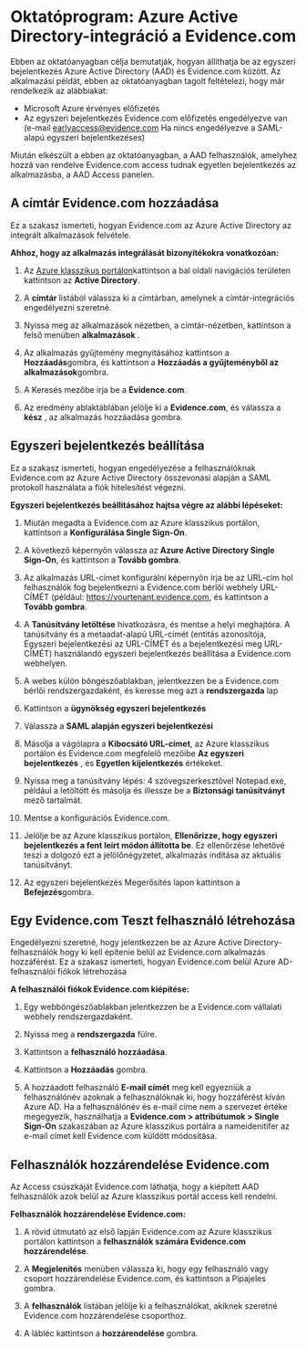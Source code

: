 <properties
    pageTitle="Oktatóprogram: Azure Active Directory-integráció a Evidence.com |} Microsoft Azure"
    description="Megtudhatja, hogy miként konfigurálása az egyszeri bejelentkezés Azure Active Directory és Evidence.com között."
    services="active-directory"
    documentationCenter=""
    authors="asmalser-msft"
    manager="femila"
    editor=""/>

<tags
    ms.service="active-directory"
    ms.workload="identity"
    ms.tgt_pltfrm="na"
    ms.devlang="na"
    ms.topic="article"
    ms.date="02/23/2016"
    ms.author="asmalser"/>


# <a name="tutorial-azure-active-directory-integration-with-evidencecom"></a>Oktatóprogram: Azure Active Directory-integráció a Evidence.com

Ebben az oktatóanyagban célja bemutatják, hogyan állíthatja be az egyszeri bejelentkezés Azure Active Directory (AAD) és Evidence.com között. Az alkalmazási példát, ebben az oktatóanyagban tagolt feltételezi, hogy már rendelkezik az alábbiakat:
    
* Microsoft Azure érvényes előfizetés
* Az egyszeri bejelentkezés Evidence.com előfizetés engedélyezve van (e-mail earlyaccess@evidence.com Ha nincs engedélyezve a SAML-alapú egyszeri bejelentkezéses)

Miután elkészült a ebben az oktatóanyagban, a AAD felhasználók, amelyhez hozzá van rendelve Evidence.com access tudnak egyetlen bejelentkezés az alkalmazásba, a AAD Access panelen.

## <a name="add-evidencecom-to-your-directory"></a>A címtár Evidence.com hozzáadása

Ez a szakasz ismerteti, hogyan Evidence.com az Azure Active Directory az integrált alkalmazások felvétele.

**Ahhoz, hogy az alkalmazás integrálását bizonyítékokra vonatkozóan:**

1.  Az [Azure klasszikus portálon](https://manage.windowsazure.com)kattintson a bal oldali navigációs területen kattintson az **Active Directory**.

2.  A **címtár** listából válassza ki a címtárban, amelynek a címtár-integrációs engedélyezni szeretné.

3.  Nyissa meg az alkalmazások nézetben, a címtár-nézetben, kattintson a felső menüben **alkalmazások** .

4.  Az alkalmazás gyűjtemény megnyitásához kattintson a **Hozzáadás**gombra, és kattintson a **Hozzáadás a gyűjteményből az alkalmazások**gombra.

5.  A Keresés mezőbe írja be a **Evidence.com**.

6.  Az eredmény ablaktáblában jelölje ki a **Evidence.com**, és válassza a **kész** , az alkalmazás hozzáadása gombra.


## <a name="configuring-single-sign-on"></a>Egyszeri bejelentkezés beállítása

Ez a szakasz ismerteti, hogyan engedélyezése a felhasználóknak Evidence.com az Azure Active Directory összevonási alapján a SAML protokoll használata a fiók hitelesítést végezni.

**Egyszeri bejelentkezés beállításához hajtsa végre az alábbi lépéseket:**

1.  Miután megadta a Evidence.com az Azure klasszikus portálon, kattintson a **Konfigurálása Single Sign-On**. 
 
2.  A következő képernyőn válassza az **Azure Active Directory Single Sign-On**, és kattintson a **Tovább gombra**.

3.  Az alkalmazás URL-címet konfigurálni képernyőn írja be az URL-cím hol felhasználók fog bejelentkezni a Evidence.com bérlői webhely URL-CÍMÉT (például: https://yourtenant.evidence.com, és kattintson a **Tovább gombra**. 

4.  A **Tanúsítvány letöltése** hivatkozásra, és mentse a helyi meghajtóra. A tanúsítvány és a metaadat-alapú URL-címét (entitás azonosítója, Egyszeri bejelentkezési az URL-CÍMÉT és a bejelentkezési meg URL-CÍMÉT) használandó egyszeri bejelentkezés beállítása a Evidence.com webhelyen. 

5.  A webes külön böngészőablakban, jelentkezzen be a Evidence.com bérlői rendszergazdaként, és keresse meg azt a **rendszergazda** lap
      
6.  Kattintson a **ügynökség egyszeri bejelentkezés**
 
7.  Válassza a **SAML alapján egyszeri bejelentkezési**
 
8.  Másolja a vágólapra a **Kibocsátó URL-címet**, az Azure klasszikus portálon és Evidence.com megfelelő mezőibe **Az egyszeri bejelentkezés** , és **Egyetlen kijelentkezés** értékeket.

9.  Nyissa meg a tanúsítvány lépés: 4 szövegszerkesztővel Notepad.exe, például a letöltött és másolja és illessze be a **Biztonsági tanúsítványt** mező tartalmát. 

10. Mentse a konfigurációs Evidence.com.
 
11. Jelölje be az Azure klasszikus portálon, **Ellenőrizze, hogy egyszeri bejelentkezés a fent leírt módon állította be**. Ez ellenőrzése lehetővé teszi a dolgozó ezt a jelölőnégyzetet, alkalmazás indítása az aktuális tanúsítványt.
 
12. Az egyszeri bejelentkezés Megerősítés lapon kattintson a **Befejezés**gombra.  


## <a name="creating-an-evidencecom-test-user"></a>Egy Evidence.com Teszt felhasználó létrehozása

Engedélyezni szeretné, hogy jelentkezzen be az Azure Active Directory-felhasználók hogy ki kell építenie belül az Evidence.com alkalmazás hozzáférést. Ez a szakasz ismerteti, hogyan Evidence.com belül Azure AD-felhasználói fiókok létrehozása

**A felhasználói fiókok Evidence.com kiépítése:**

1.  Egy webböngészőablakban jelentkezzen be a Evidence.com vállalati webhely rendszergazdaként.

2.  Nyissa meg a **rendszergazda** fülre.

3.  Kattintson a **felhasználó hozzáadása**.

4.  Kattintson a **Hozzáadás** gombra.

5.  A hozzáadott felhasználó **E-mail címét** meg kell egyezniük a felhasználónév azoknak a felhasználóknak ki, hogy hozzáférést kíván Azure AD. Ha a felhasználónév és e-mail címe nem a szervezet értéke megegyezik, használhatja a **Evidence.com > attribútumok > Single Sign-On** szakaszában az Azure klasszikus portálra a nameidenitifer az e-mail címet kell Evidence.com küldött módosítása.


## <a name="assigning-users-to-evidencecom"></a>Felhasználók hozzárendelése Evidence.com

Az Access csúszkáját Evidence.com láthatja, hogy a kiépített AAD felhasználók azok belül az Azure klasszikus portál access kell rendelni.

**Felhasználók hozzárendelése Evidence.com:**

1.  A rövid útmutató az első lapján Evidence.com az Azure klasszikus portálon kattintson a **felhasználók számára Evidence.com hozzárendelése**.
 
2.  A **Megjelenítés** menüben válassza ki, hogy egy felhasználó vagy csoport hozzárendelése Evidence.com, és kattintson a Pipajeles gombra.
 
3.  A **felhasználók** listában jelölje ki a felhasználókat, akiknek szeretné Evidence.com hozzárendelése csoporthoz.
 
4.  A lábléc kattintson a **hozzárendelése** gombra.

